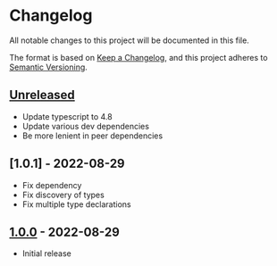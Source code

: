 # Changelog

All notable changes to this project will be documented in this file.

The format is based on [Keep a Changelog](https://keepachangelog.com/en/1.0.0/), and this project adheres to [Semantic Versioning](https://semver.org/spec/v2.0.0.html).

## [Unreleased]

- Update typescript to 4.8
- Update various dev dependencies
- Be more lenient in peer dependencies

## [1.0.1] - 2022-08-29

- Fix dependency
- Fix discovery of types
- Fix multiple type declarations

## [1.0.0] - 2022-08-29

- Initial release

[Unreleased]: https://github.com/metikular/mui-phone-number/compare/v1.0.1...HEAD
[1.0.0]: https://github.com/metikular/mui-phone-number/compare/v1.0.0...v1.0.1
[1.0.0]: https://github.com/metikular/mui-phone-number/releases/tag/v1.0.0
